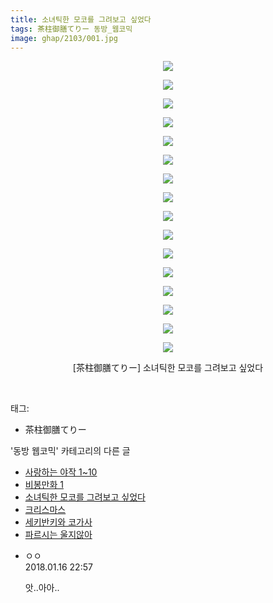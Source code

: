 ```yaml
---
title: 소녀틱한 모코를 그려보고 싶었다
tags: 茶柱御膳てりー 동방_웹코믹
image: ghap/2103/001.jpg
---
```

<div class="article">
<p style="text-align: center; clear: none; float: none;"><img src="{{ site.nasurl }}/ghap/2103/001.jpg"/></p>
<p style="text-align: center; clear: none; float: none;"><img src="{{ site.nasurl }}/ghap/2103/002.jpg"/></p>
<p style="text-align: center; clear: none; float: none;"><img src="{{ site.nasurl }}/ghap/2103/003.jpg"/></p>
<p style="text-align: center; clear: none; float: none;"><img src="{{ site.nasurl }}/ghap/2103/004.jpg"/></p>
<p style="text-align: center; clear: none; float: none;"><img src="{{ site.nasurl }}/ghap/2103/005.jpg"/></p>
<p style="text-align: center; clear: none; float: none;"><img src="{{ site.nasurl }}/ghap/2103/006.jpg"/></p>
<p style="text-align: center; clear: none; float: none;"><img src="{{ site.nasurl }}/ghap/2103/007.jpg"/></p>
<p style="text-align: center; clear: none; float: none;"><img src="{{ site.nasurl }}/ghap/2103/008.jpg"/></p>
<p style="text-align: center; clear: none; float: none;"><img src="{{ site.nasurl }}/ghap/2103/009.jpg"/></p>
<p style="text-align: center; clear: none; float: none;"><img src="{{ site.nasurl }}/ghap/2103/010.jpg"/></p>
<p style="text-align: center; clear: none; float: none;"><img src="{{ site.nasurl }}/ghap/2103/011.jpg"/></p>
<p style="text-align: center; clear: none; float: none;"><img src="{{ site.nasurl }}/ghap/2103/012.jpg"/></p>
<p style="text-align: center; clear: none; float: none;"><img src="{{ site.nasurl }}/ghap/2103/013.jpg"/></p>
<p style="text-align: center; clear: none; float: none;"><img src="{{ site.nasurl }}/ghap/2103/014.jpg"/></p>
<p style="text-align: center; clear: none; float: none;"><img src="{{ site.nasurl }}/ghap/2103/015.jpg"/></p>
<p style="text-align: center; clear: none; float: none;"><img src="{{ site.nasurl }}/ghap/2103/016.jpg"/></p>
<p style="text-align: center; clear: none; float: none;">[茶柱御膳てりー] 소녀틱한 모코를 그려보고 싶었다</p>
<p><br/></p>
</div><div class="tagTrail">
<p>태그: </p>
<ul>
<li>茶柱御膳てりー</li>
</ul>
</div><div class="another">
<p>'동방 웹코믹' 카테고리의 다른 글</p>
<ul>
<li><a href="/2016-09-12-ghap_2131">사랑하는 야작 1~10</a></li>
<li><a href="/2016-09-11-ghap_2107">비봉만화 1</a></li>
<li><a href="/2016-09-11-ghap_2103">소녀틱한 모코를 그려보고 싶었다</a></li>
<li><a href="/2016-09-10-ghap_2098">크리스마스</a></li>
<li><a href="/2016-09-10-ghap_2092">세키반키와 코가사</a></li>
<li><a href="/2016-09-09-ghap_2079">파르시는 울지않아</a></li>
</ul>
</div><div class="cb_module cb_fluid">
<div class="cb_wrt cb_profile">
<div class="comment">
<ul>
<li class="cb_thumb_off" id="comment15175912">
<div class="cb_comment_area">
<div class="cb_info_area">
<div class="cb_section">
<span class="cb_nick_name">ㅇㅇ</span>
</div>
<div class="cb_section">
<span class="cb_date">2018.01.16 22:57 </span>
</div>
</div>
<div class="cb_dsc_comment">
<p class="cb_dsc">
											앗..아아..
										</p>
</div>
</div></li>
</ul>
</div>
</div><!-- commentList close -->
</div>